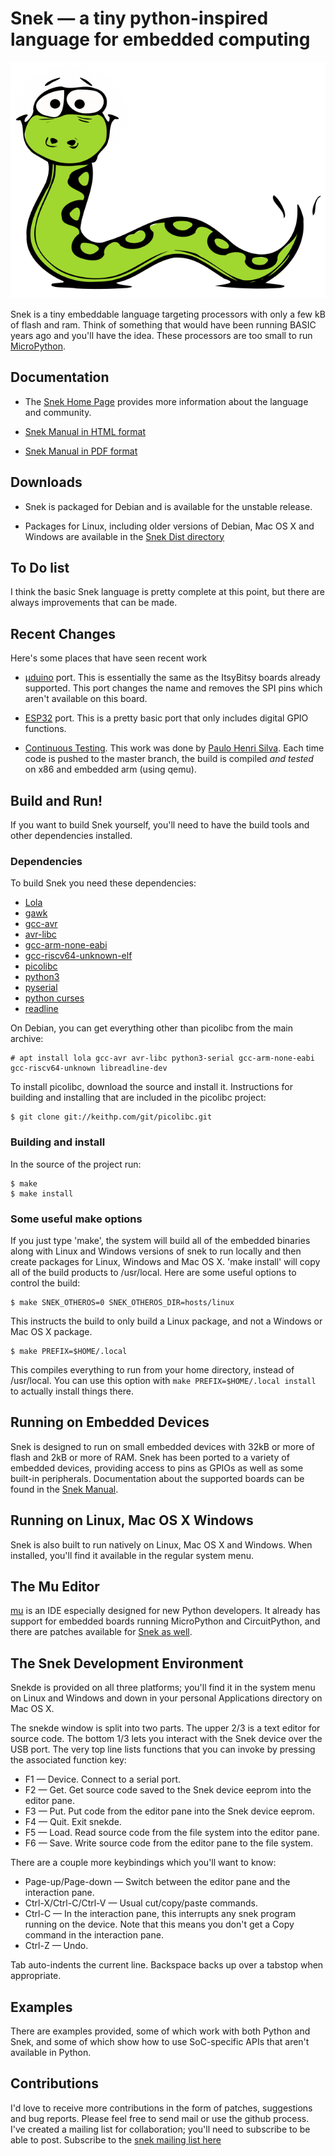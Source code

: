# Snek — a tiny python-inspired language for embedded computing

![Snek picture](snek.svg)

Snek is a tiny embeddable language targeting processors with only a
few kB of flash and ram. Think of something that would have been
running BASIC years ago and you'll have the idea. These processors are
too small to run [MicroPython](https://micropython.org/).

## Documentation

 * The [Snek Home Page](https://keithp.com/snek) provides more information
   about the language and community.

 * [Snek Manual in HTML format](https://keithp.com/snek/snek.html)

 * [Snek Manual in PDF format](https://keithp.com/snek/snek.pdf)

## Downloads

 * Snek is packaged for Debian and is available for the unstable release.

 * Packages for Linux, including older versions of Debian, Mac OS X
   and Windows are available in the
   [Snek Dist directory](http://keithp.com/snek/dist)

## To Do list

I think the basic Snek language is pretty complete at this point, but
there are always improvements that can be made.

## Recent Changes

Here's some places that have seen recent work

 * [µduino](https://www.crowdsupply.com/uduino/uduino) port. This is
   essentially the same as the ItsyBitsy boards already
   supported. This port changes the name and removes the SPI pins
   which aren't available on this board.

 * [ESP32](https://www.espressif.com/en/products/hardware/esp32/overview)
   port. This is a pretty basic port that only includes digital GPIO functions.

 * [Continuous Testing](https://github.com/keith-packard/snek/actions).
   This work was done by [Paulo Henri Silva](https://github.com/phsilva).
   Each time code is pushed to the master branch, the build is
   compiled *and tested* on x86 and embedded arm (using qemu).

## Build and Run!

If you want to build Snek yourself, you'll need to have the build
tools and other dependencies installed.

### Dependencies
To build Snek you need these dependencies:

  * [Lola](https://keithp.com/cgit/lola.git/)
  * [gawk](https://www.gnu.org/software/gawk/)
  * [gcc-avr](https://ccrma.stanford.edu/~juanig/articles/wiriavrlib/AVR_GCC.html)
  * [avr-libc](https://www.nongnu.org/avr-libc/)
  * [gcc-arm-none-eabi](https://developer.arm.com/tools-and-software/open-source-software/developer-tools/gnu-toolchain/gnu-rm/downloads)
  * [gcc-riscv64-unknown-elf](https://github.com/sifive/freedom-tools/)
  * [picolibc](https://keithp.com/picolibc/)
  * [python3](https://www.python.org/)
  * [pyserial](https://github.com/pyserial/)
  * [python curses](https://docs.python.org/3/library/curses.html)
  * [readline](https://www.gnu.org/software/readline/)

On Debian, you can get everything other than picolibc from the main archive:

	# apt install lola gcc-avr avr-libc python3-serial gcc-arm-none-eabi gcc-riscv64-unknown libreadline-dev

To install picolibc, download the source and install it. Instructions
for building and installing that are included in the picolibc project:

	$ git clone git://keithp.com/git/picolibc.git

### Building and install

In the source of the project run:

	$ make
	$ make install

### Some useful make options

If you just type 'make', the system will build all of the embedded
binaries along with Linux and Windows versions of snek to run locally
and then create packages for Linux, Windows and Mac OS X. 'make
install' will copy all of the build products to /usr/local. Here are
some useful options to control the build:

	$ make SNEK_OTHEROS=0 SNEK_OTHEROS_DIR=hosts/linux

This instructs the build to only build a Linux package, and not a
Windows or Mac OS X package.

	$ make PREFIX=$HOME/.local

This compiles everything to run from your home directory, instead of
/usr/local. You can use this option with `make PREFIX=$HOME/.local
install` to actually install things there.

## Running on Embedded Devices

Snek is designed to run on small embedded devices with 32kB or more of
flash and 2kB or more of RAM. Snek has been ported to a variety of
embedded devices, providing access to pins as GPIOs as well as some
built-in peripherals. Documentation about the supported boards can be
found in the [Snek Manual](https://keithp.com/snek/snek.html).

## Running on Linux, Mac OS X Windows

Snek is also built to run natively on Linux, Mac OS X and
Windows. When installed, you'll find it available in the regular
system menu.

## The Mu Editor

[mu](https://codewith.mu/) is an IDE especially designed for new
Python developers. It already has support for embedded boards running
MicroPython and CircuitPython, and there are patches available for
[Snek as well](https://github.com/keith-packard/mu).

## The Snek Development Environment

Snekde is provided on all three platforms; you'll find it in the
system menu on Linux and Windows and down in your personal
Applications directory on Mac OS X.

The snekde window is split into two parts. The upper 2/3 is a text
editor for source code. The bottom 1/3 lets you interact with the
Snek device over the USB port. The very top line lists functions that
you can invoke by pressing the associated function key:

 * F1 — Device. Connect to a serial port.
 * F2 — Get. Get source code saved to the Snek device eeprom into the editor pane.
 * F3 — Put. Put code from the editor pane into the Snek device eeprom.
 * F4 — Quit. Exit snekde.
 * F5 — Load. Read source code from the file system into the editor pane.
 * F6 — Save. Write source code from the editor pane to the file system.

There are a couple more keybindings which you'll want to know:

 * Page-up/Page-down — Switch between the editor pane and the interaction pane.
 * Ctrl-X/Ctrl-C/Ctrl-V — Usual cut/copy/paste commands.
 * Ctrl-C — In the interaction pane, this interrupts any snek program running on the device. Note that
   this means you don't get a Copy command in the interaction pane.
 * Ctrl-Z — Undo.

Tab auto-indents the current line. Backspace backs up over a tabstop
when appropriate.

## Examples

There are examples provided, some of which work with both Python and
Snek, and some of which show how to use SoC-specific APIs that aren't
available in Python.

## Contributions

I'd love to receive more contributions in the form of patches,
suggestions and bug reports. Please feel free to send mail or use the
github process. I've created a mailing list for collaboration; 
you'll need to subscribe to be able to post. Subscribe to the [snek
mailing list here](https://keithp.com/mailman/listinfo/snek)
